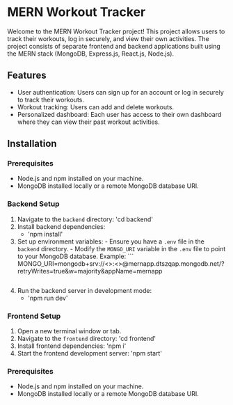 # MERN Workout Tracker

Welcome to the MERN Workout Tracker project! This project allows users to track their workouts, log in securely, and view their own activities. The project consists of separate frontend and backend applications built using the MERN stack (MongoDB, Express.js, React.js, Node.js).

## Features

- User authentication: Users can sign up for an account or log in securely to track their workouts.
- Workout tracking: Users can add and delete workouts.
- Personalized dashboard: Each user has access to their own dashboard where they can view their past workout activities.

## Installation

### Prerequisites

- Node.js and npm installed on your machine.
- MongoDB installed locally or a remote MongoDB database URI.

### Backend Setup

  1. Navigate to the `backend` directory: 'cd backend'
  2. Install backend dependencies:
      - 'npm install'
  3. Set up environment variables:
    - Ensure you have a `.env` file in the `backend` directory.
    - Modify the `MONGO_URI` variable in the `.env` file to point to your MongoDB        database. Example:
    ```
      MONGO_URI=mongodb+srv://<<username>>:<<password>>@mernapp.dtszqap.mongodb.net/?retryWrites=true&w=majority&appName=mernapp
     ````
  5. Run the backend server in development mode:
      - 'npm run dev'
    
        
### Frontend Setup

1. Open a new terminal window or tab.
2. Navigate to the `frontend` directory: 'cd frontend'
3. Install frontend dependencies: 'npm i'
4. Start the frontend development server: 'npm start'



### Prerequisites

- Node.js and npm installed on your machine.
- MongoDB installed locally or a remote MongoDB database URI.
